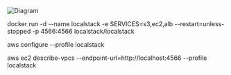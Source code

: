 ![Diagram](https://github.com/bgd11090/test_aws_tf/blob/main/devopstask.drawio)

docker run -d --name localstack -e SERVICES=s3,ec2,alb --restart=unless-stopped -p 4566:4566 localstack/localstack

aws configure --profile localstack

aws ec2 describe-vpcs --endpoint-url=http://localhost:4566 --profile localstack
